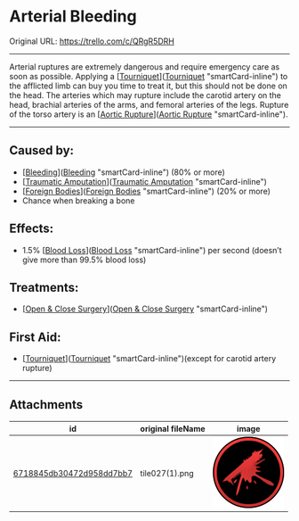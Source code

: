 # Arterial Bleeding

Original URL: https://trello.com/c/QRgR5DRH

---

Arterial ruptures are extremely dangerous and require emergency care as soon as possible. Applying a [[Tourniquet](../Items/Tourniquet.md)]([Tourniquet](../Items/Tourniquet.md) "smartCard-inline") to the afflicted limb can buy you time to treat it, but this should not be done on the head. The arteries which may rupture include the carotid artery on the head, brachial arteries of the arms, and femoral arteries of the legs. Rupture of the torso artery is an [[Aortic Rupture](../Torso/Aortic%20Rupture.md)]([Aortic Rupture](../Torso/Aortic%20Rupture.md) "smartCard-inline").

---

## Caused by:

- [[Bleeding](../Any%20bodypart/Bleeding.md)]([Bleeding](../Any%20bodypart/Bleeding.md) "smartCard-inline") (80% or more)
- [[Traumatic Amputation](Traumatic%20Amputation.md)]([Traumatic Amputation](Traumatic%20Amputation.md) "smartCard-inline")
- [[Foreign Bodies](../Any%20bodypart/Foreign%20Bodies.md)]([Foreign Bodies](../Any%20bodypart/Foreign%20Bodies.md) "smartCard-inline") (20% or more)
- Chance when breaking a bone

## Effects:

- 1.5% [[Blood Loss](../Blood/Blood%20Loss.md)]([Blood Loss](../Blood/Blood%20Loss.md) "smartCard-inline") per second (doesn’t give more than 99.5% blood loss)

## Treatments:

- [[Open & Close Surgery](../Procedures/Open%20&%20Close%20Surgery.md)]([Open & Close Surgery](../Procedures/Open%20&%20Close%20Surgery.md) "smartCard-inline")

## First Aid:

- [[Tourniquet](../Items/Tourniquet.md)]([Tourniquet](../Items/Tourniquet.md) "smartCard-inline")(except for carotid artery rupture)

---

## Attachments

id | original fileName | image
---|---|---
[6718845db30472d958dd7bb7](./Arterial%20Bleeding%20-%20Attachments/6718845db30472d958dd7bb7.png) | tile027(1).png | ![tile027(1).png\|200](./Arterial%20Bleeding%20-%20Attachments/6718845db30472d958dd7bb7.png)